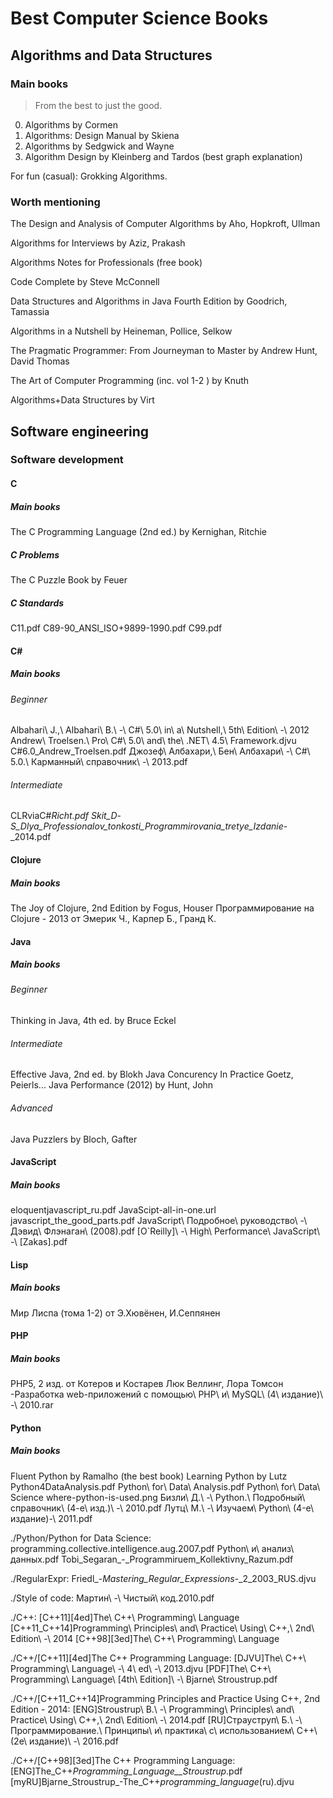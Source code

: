 # Best Computer Science Books

## Algorithms and Data Structures

### Main books

> From the best to just the good.

0. Algorithms by Cormen
1. Algorithms: Design Manual by Skiena
2. Algorithms by Sedgwick and Wayne
3. Algorithm Design by Kleinberg and Tardos (best graph explanation)

For fun (casual): Grokking Algorithms.

### Worth mentioning

The Design and Analysis of Computer Algorithms by Aho, Hopkroft, Ullman

Algorithms for Interviews by Aziz, Prakash

Algorithms Notes for Professionals (free book)

Code Complete by Steve McConnell

Data Structures and Algorithms in Java Fourth Edition by Goodrich, Tamassia 

Algorithms in a Nutshell by Heineman, Pollice, Selkow

The Pragmatic Programmer: From Journeyman to Master by Andrew Hunt, David Thomas

The Art of Computer Programming (inc. vol 1-2 ) by Knuth

Algorithms+Data Structures by Virt

## Software engineering

### Software development

#### C

##### Main books

The C Programming Language (2nd ed.) by Kernighan, Ritchie

##### C Problems

The C Puzzle Book by Feuer

##### C Standards

C11.pdf  C89-90_ANSI_ISO+9899-1990.pdf  C99.pdf

#### C#

##### Main books

###### Beginner

Albahari\ J.,\ Albahari\ B.\ -\ C#\ 5.0\ in\ a\ Nutshell,\ 5th\ Edition\ -\ 2012
Andrew\ Troelsen.\ Pro\ C#\ 5.0\ and\ the\ .NET\ 4.5\ Framework.djvu
C#6.0_Andrew_Troelsen.pdf
Джозеф\ Албахари,\ Бен\ Албахари\ -\ C#\ 5.0.\ Карманный\ справочник\ -\ 2013.pdf

###### Intermediate

CLRviaC#_Richt.pdf
Skit_D_-_S_Dlya_Professionalov_tonkosti_Programmirovania_tretye_Izdanie_-_2014.pdf

#### Clojure

##### Main books

The Joy of Clojure, 2nd Edition by Fogus, Houser
Программирование на Clojure - 2013 от Эмерик Ч., Карпер Б., Гранд К. 

#### Java

##### Main books

###### Beginner

Thinking in Java, 4th ed. by Bruce Eckel

###### Intermediate

Effective Java, 2nd ed. by Blokh
Java Concurency In Practice Goetz, Peierls...
Java Performance (2012) by Hunt, John

###### Advanced

Java Puzzlers by Bloch, Gafter

#### JavaScript

##### Main books

eloquentjavascript_ru.pdf
JavaScipt-all-in-one.url
javascript_the_good_parts.pdf
JavaScript\ Подробное\ руководство\ -\ Дэвид\ Флэнаган\ (2008).pdf
[O`Reilly]\ -\ High\ Performance\ JavaScript\ -\ [Zakas].pdf

#### Lisp

##### Main books

Мир Лиспа (тома 1-2) от Э.Хювёнен, И.Сеппянен

#### PHP

##### Main books

PHP5, 2 изд. от Котеров и Костарев
Люк Веллинг, Лора Томсон -Разработка web-приложений с помощью\ PHP\ и\ MySQL\ (4\ издание)\ -\ 2010.rar

#### Python

##### Main books

Fluent Python by Ramalho (the best book)
Learning Python by Lutz
Python4DataAnalysis.pdf
Python\ for\ Data\ Analysis.pdf
Python\ for\ Data\ Science
where-python-is-used.png
Бизли\ Д.\ -\ Python.\ Подробный\ справочник\ (4-е\ изд.)\ -\ 2010.pdf
Лутц\ М.\ -\ Изучаем\ Python\ (4-е\ издание)-\ 2011.pdf

./Python/Python for Data Science:
programming.collective.intelligence.aug.2007.pdf
Python\ и\ анализ\ данных.pdf
Tobi_Segaran_-_Programmiruem_Kollektivny_Razum.pdf

./RegularExpr:
Friedl_-_Mastering_Regular_Expressions_-_2_2003_RUS.djvu

./Style of code:
Мартин\ -\ Чистый\ код.2010.pdf

./С++:
[C++11][4ed]The\ C++\ Programming\ Language
[C++11_C++14]Programming\ Principles\ and\ Practice\ Using\ C++,\ 2nd\ Edition\ -\ 2014
[C++98][3ed]The\ C++\ Programming\ Language

./С++/[C++11][4ed]The C++ Programming Language:
[DJVU]The\ C++\ Programming\ Language\ -\ 4\ ed\ -\ 2013.djvu
[PDF]The\ C++\ Programming\ Language\ [4th\ Edition]\ -\ Bjarne\ Stroustrup.pdf

./С++/[C++11_C++14]Programming Principles and Practice Using C++, 2nd Edition - 2014:
[ENG]Stroustrup\ B.\ -\ Programming\ Principles\ and\ Practice\ Using\ C++,\ 2nd\ Edition\ -\ 2014.pdf
[RU]Страуструп\ Б.\ -\ Программирование.\ Принципы\ и\ практика\ с\ использованием\ C++\ (2е\ издание)\ -\ 2016.pdf

./С++/[C++98][3ed]The C++ Programming Language:
[ENG]The_C++_Programming_Language__Stroustrup_.pdf
[myRU]Bjarne_Stroustrup_-The_C++_programming_language_(ru).djvu